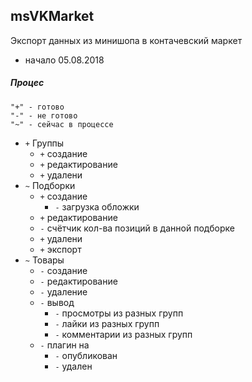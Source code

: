 ## msVKMarket

Экспорт данных из минишопа в контачевский маркет

 - начало 05.08.2018

##### Процес
    "+" - готово    
    "-" - не готово
    "~" - сейчас в процессе
 - `+` Группы
    - `+` cоздание
    - `+` редактирование
    - `+` удалени
 - `~` Подборки
    - `+` создание
        - `-` загрузка обложки
    - `+` редактирование
    - `-` счётчик кол-ва позиций в данной подборке
    - `+` удалени
    - `+` экспорт 
 - `~` Товары
    - `-` создание 
    - `-` редактирование 
    - `-` удаление
    - `-` вывод
        - `-` просмотры из разных групп
        - `-` лайки из разных групп
        - `-` комментарии из разных групп
    - `-` плагин на
        - `-` опубликован
        - `-` удален

 
    
 